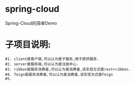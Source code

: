 # spring-cloud
Spring-Cloud的简单Demo

# 子项目说明:
    #1. client是客户端,可以认为是子服务,用于提供服务.
    #2. server是服务端,可以认为是注册中心.
    #3. ribbon是服务消费者,可以认为是消费者,该实现方式是rest+ribbon.
    #4. feign是服务消费者,可以认为是消费者,该实现方式是Feign
    #5. 